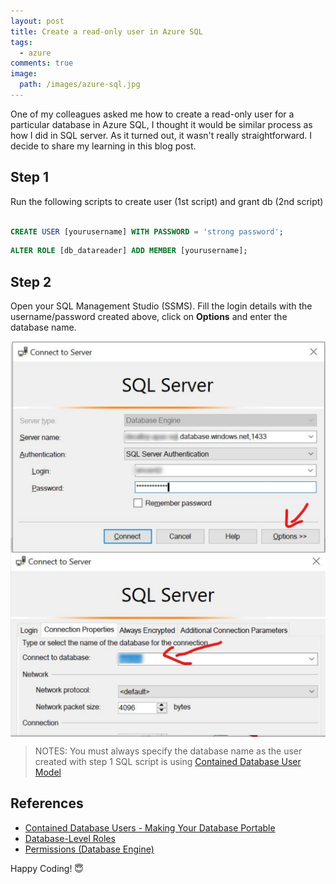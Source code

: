 ```yaml
---
layout: post
title: Create a read-only user in Azure SQL
tags:
  - azure
comments: true
image:
  path: /images/azure-sql.jpg
---
```


<!-- ![_config.yml]({{ site.baseurl }}/images/azure-sql.jpg ){:width="50%"} -->

One of my colleagues asked me how to create a read-only user for a particular database in Azure SQL, I thought it would be similar process as how I did in SQL server. As it turned out, it wasn't really straightforward. I decide to share my learning in this blog post.

<!--more-->

## Step 1

Run the following scripts to create user (1st script) and grant db (2nd script)

```sql

CREATE USER [yourusername] WITH PASSWORD = 'strong password';

```

```sql
ALTER ROLE [db_datareader] ADD MEMBER [yourusername];
```

## Step 2

Open your SQL Management Studio (SSMS). Fill the login details with the username/password created above, click on **Options** and enter the database name.

<img src="/images/azure-sql/1.png" width="700" style="display:block"/>
<img src="/images/azure-sql/2.png" width="700" style="display:block"/>

> NOTES: You must always specify the database name as the user created with step 1 SQL script is using [Contained Database User Model](https://docs.microsoft.com/en-us/sql/relational-databases/security/contained-database-users-making-your-database-portable?view=sql-server-ver15)

## References

- [Contained Database Users - Making Your Database Portable](https://docs.microsoft.com/en-us/sql/relational-databases/security/contained-database-users-making-your-database-portable?view=sql-server-ver15)
- [Database-Level Roles](https://docs.microsoft.com/en-us/sql/relational-databases/security/authentication-access/database-level-roles?view=sql-server-ver15)
- [Permissions (Database Engine)](https://docs.microsoft.com/en-us/sql/relational-databases/security/permissions-database-engine?view=sql-server-ver15)

Happy Coding! 😇

